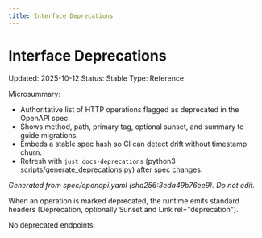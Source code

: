 ```yaml
---
title: Interface Deprecations
---
```


<!-- generated by scripts/generate_deprecations.py; do not edit by hand (source ts: 2025-10-12T19:38:23+02:00) -->

# Interface Deprecations

Updated: 2025-10-12
Status: Stable
Type: Reference

Microsummary:
- Authoritative list of HTTP operations flagged as deprecated in the OpenAPI spec.
- Shows method, path, primary tag, optional sunset, and summary to guide migrations.
- Embeds a stable spec hash so CI can detect drift without timestamp churn.
- Refresh with `just docs-deprecations` (python3 scripts/generate_deprecations.py) after spec changes.

_Generated from spec/openapi.yaml (sha256:3eda49b76ee9). Do not edit._

When an operation is marked deprecated, the runtime emits standard headers (Deprecation, optionally Sunset and Link rel="deprecation").

No deprecated endpoints.
